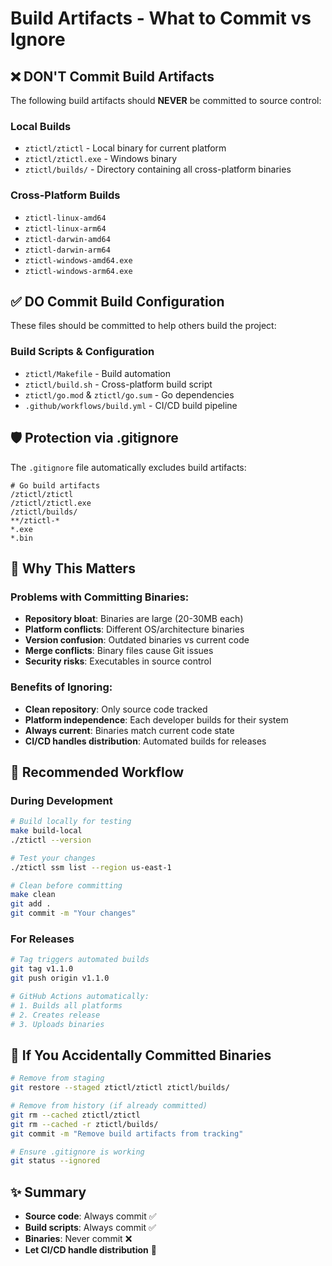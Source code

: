 # Build Artifacts - What to Commit vs Ignore

## ❌ **DON'T Commit Build Artifacts**

The following build artifacts should **NEVER** be committed to source control:

### Local Builds
- `ztictl/ztictl` - Local binary for current platform
- `ztictl/ztictl.exe` - Windows binary
- `ztictl/builds/` - Directory containing all cross-platform binaries

### Cross-Platform Builds
- `ztictl-linux-amd64`
- `ztictl-linux-arm64` 
- `ztictl-darwin-amd64`
- `ztictl-darwin-arm64`
- `ztictl-windows-amd64.exe`
- `ztictl-windows-arm64.exe`

## ✅ **DO Commit Build Configuration**

These files should be committed to help others build the project:

### Build Scripts & Configuration
- `ztictl/Makefile` - Build automation
- `ztictl/build.sh` - Cross-platform build script
- `ztictl/go.mod` & `ztictl/go.sum` - Go dependencies
- `.github/workflows/build.yml` - CI/CD build pipeline

## 🛡️ **Protection via .gitignore**

The `.gitignore` file automatically excludes build artifacts:

```gitignore
# Go build artifacts
/ztictl/ztictl
/ztictl/ztictl.exe
/ztictl/builds/
**/ztictl-*
*.exe
*.bin
```

## 🎯 **Why This Matters**

### **Problems with Committing Binaries:**
- **Repository bloat**: Binaries are large (20-30MB each)
- **Platform conflicts**: Different OS/architecture binaries
- **Version confusion**: Outdated binaries vs current code
- **Merge conflicts**: Binary files cause Git issues
- **Security risks**: Executables in source control

### **Benefits of Ignoring:**
- **Clean repository**: Only source code tracked
- **Platform independence**: Each developer builds for their system
- **Always current**: Binaries match current code state
- **CI/CD handles distribution**: Automated builds for releases

## 🔄 **Recommended Workflow**

### During Development
```bash
# Build locally for testing
make build-local
./ztictl --version

# Test your changes
./ztictl ssm list --region us-east-1

# Clean before committing
make clean
git add .
git commit -m "Your changes"
```

### For Releases
```bash
# Tag triggers automated builds
git tag v1.1.0
git push origin v1.1.0

# GitHub Actions automatically:
# 1. Builds all platforms
# 2. Creates release
# 3. Uploads binaries
```

## 🚨 **If You Accidentally Committed Binaries**

```bash
# Remove from staging
git restore --staged ztictl/ztictl ztictl/builds/

# Remove from history (if already committed)
git rm --cached ztictl/ztictl
git rm --cached -r ztictl/builds/
git commit -m "Remove build artifacts from tracking"

# Ensure .gitignore is working
git status --ignored
```

## ✨ **Summary**

- **Source code**: Always commit ✅
- **Build scripts**: Always commit ✅  
- **Binaries**: Never commit ❌
- **Let CI/CD handle distribution** 🚀
